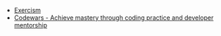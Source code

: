 - [Exercism](https://exercism.org/)
- [Codewars - Achieve mastery through coding practice and developer mentorship](https://www.codewars.com/)
